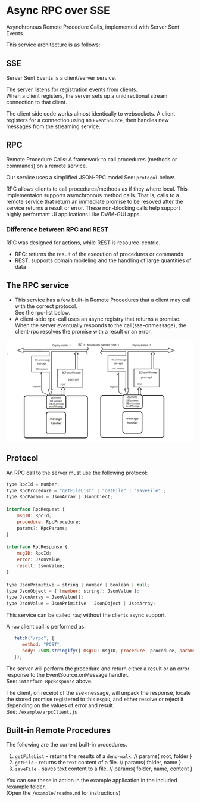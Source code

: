# Async RPC over SSE
Asynchronous Remote Procedure Calls, implemented with Server Sent Events.

This service architecture is as follows:
## SSE
Server Sent Events is a client/server service.   

The server listens for registration events from clients.    
When a client registers, the server sets up a unidirectional stream connection to that client.   

The client side code works almost identically to websockets. A client registers for a connection using an `EventSource`, then handles new messages from the streaming service.       
  
## RPC
Remote Procedure Calls: A framework to call procedures (methods or commands) on a remote service.   

Our service uses a simplified JSON-RPC model See: `protocol` below.     

RPC allows clients to call procedures/methods as if they where local. This implementaion supports asynchronous method calls. That is, calls to a remote service that return an immediate promise to be resoved after the service returns a result or error. These non-blocking calls help support highly performant UI applications Like DWM-GUI apps.   
       
### Difference between RPC and REST  
RPC was designed for actions, while REST is resource-centric. 
 - RPC: returns the result of the execution of procedures or commands 
 - REST: supports domain modeling and the handling of large quantities of data  

## The RPC service
  * This service has a few built-in Remote Procedures that a client may call with the correct protocol.   
  See the rpc-list below.
  * A client-side rpc-call uses an async registry that returns a promise. When the server eventually responds to the call(sse-onmessage), the client-rpc resolves the promise with a result or an error. 
 
![rpc](SSE-BC.png)
  
## Protocol
An RPC call to the server must use the following protocol:
```js
type RpcId = number;
type RpcProcedure = "getFileList" | "getFile" | "saveFile" ;
type RpcParams = JsonArray | JsonObject;

interface RpcRequest {
    msgID: RpcId;
    procedure: RpcProcedure;
    params?: RpcParams;
}

interface RpcResponse {
    msgID: RpcId;
    error: JsonValue;
    result: JsonValue;
}

type JsonPrimitive = string | number | boolean | null;
type JsonObject = { [member: string]: JsonValue };
type JsonArray = JsonValue[];
type JsonValue = JsonPrimitive | JsonObject | JsonArray;
```

This service can be called `raw`; without the clients async support. 
    
A `raw` client call is performed as:

```js
   fetch("/rpc", {
      method: "POST",
      body: JSON.stringify({ msgID: msgID, procedure: procedure, params: params }),
   });
```
The server will perform the procedure and return either a result or an error response to the EventSource.onMessage handler.      
See: `interface RpcResponse` above.   

The client, on receipt of the sse-message, will unpack the response, locate the stored promise registered to this `msgID`, and either resolve or reject it depending on the values of error and result.    
See: `/example/arpcClient.js`    
 


## Built-in Remote Procedures
The following are the current built-in procedures.    

 1. `getFileList` - returns the results of a `deno-walk`. // params{ root, folder }
 2. `getFile` - returns the text content of a file.       // params{ folder, name }
 3. `saveFile` - saves text content to a file.            // params{ folder, name, content }
 
You can see these in action in the example application in the included /example folder.   
(Open the `/example/readme.md` for instructions)
